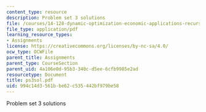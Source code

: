 ```yaml
---
content_type: resource
description: Problem set 3 solutions
file: /courses/14-128-dynamic-optimization-economic-applications-recursive-methods-spring-2003/994c14d3561bbe62c535442bf979be58_ps3sol.pdf
file_type: application/pdf
learning_resource_types:
- Assignments
license: https://creativecommons.org/licenses/by-nc-sa/4.0/
ocw_type: OCWFile
parent_title: Assignments
parent_type: CourseSection
parent_uid: 4a106e0d-95b3-340c-d5ee-6cfb9985e2ad
resourcetype: Document
title: ps3sol.pdf
uid: 994c14d3-561b-be62-c535-442bf979be58
---
```

Problem set 3 solutions
